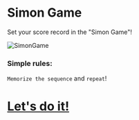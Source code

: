 # Simon Game
Set your score record in the "Simon Game"!

![SimonGame](https://i.ibb.co/wpBSmdX/Simon-Game.png "img")

### Simple rules:
`Memorize the sequence` and `repeat`!
# [Let's do it!](https://the-simongame.glitch.me/)
